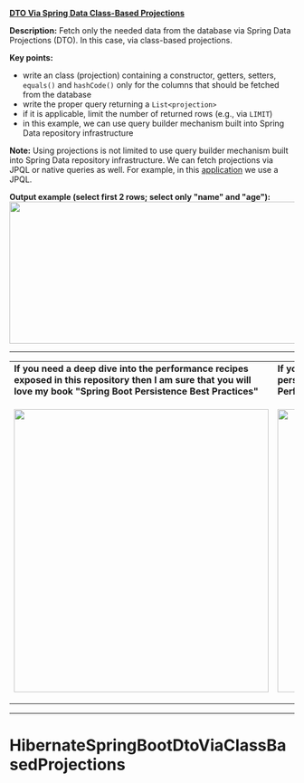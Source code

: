 **[DTO Via Spring Data Class-Based Projections](https://github.com/AnghelLeonard/Hibernate-SpringBoot/tree/master/HibernateSpringBootDtoViaClassBasedProjections)** 

**Description:** Fetch only the needed data from the database via Spring Data Projections (DTO). In this case, via class-based projections.

**Key points:**
- write an class (projection) containing a constructor, getters, setters, `equals()` and `hashCode()` only for the columns that should be fetched from the database
- write the proper query returning a `List<projection>`
- if it is applicable, limit the number of returned rows (e.g., via `LIMIT`) 
- in this example, we can use query builder mechanism built into Spring Data repository infrastructure
     
**Note:** Using projections is not limited to use query builder mechanism built into Spring Data repository infrastructure. We can fetch projections via JPQL or native queries as well. For example, in this [application](https://github.com/AnghelLeonard/Hibernate-SpringBoot/tree/master/HibernateSpringBootDtoViaProjectionsAndJpql) we use a JPQL.
     
**Output example (select first 2 rows; select only "name" and "age"):**
<a href="#"><img src="https://github.com/AnghelLeonard/Hibernate-SpringBoot/blob/master/HibernateSpringBootDtoViaProjections/DTOs%20via%20Spring%20projections.png" align="center" height="251" width="658" ></a>

-----------------------------------------------------------------------------------------------------------------------    
<table>
     <tr><td><b>If you need a deep dive into the performance recipes exposed in this repository then I am sure that you will love my book "Spring Boot Persistence Best Practices"</b></td><td><b>If you need a hand of tips and illustrations of 100+ Java persistence performance issues then "Java Persistence Performance Illustrated Guide" is for you.</b></td></tr>
     <tr><td>
<a href="https://www.apress.com/us/book/9781484256251"><p align="left"><img src="https://github.com/AnghelLeonard/Hibernate-SpringBoot/blob/master/Spring%20Boot%20Persistence%20Best%20Practices.jpg" height="500" width="450"/></p></a>
</td><td>
<a href="https://leanpub.com/java-persistence-performance-illustrated-guide"><p align="right"><img src="https://github.com/AnghelLeonard/Hibernate-SpringBoot/blob/master/Java%20Persistence%20Performance%20Illustrated%20Guide.jpg" height="500" width="450"/></p></a>
</td></tr></table>

-----------------------------------------------------------------------------------------------------------------------    

# HibernateSpringBootDtoViaClassBasedProjections
